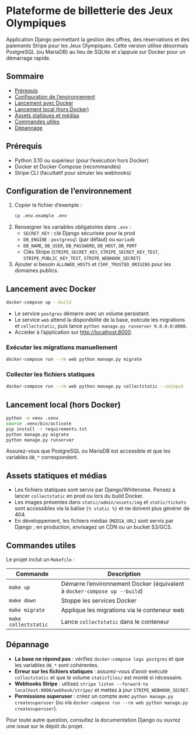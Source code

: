 # Plateforme de billetterie des Jeux Olympiques

Application Django permettant la gestion des offres, des réservations et des paiements Stripe pour les Jeux Olympiques. Cette version utilise désormais PostgreSQL (ou MariaDB) au lieu de SQLite et s’appuie sur Docker pour un démarrage rapide.

## Sommaire
- [Prérequis](#prérequis)
- [Configuration de l’environnement](#configuration-de-lenvironnement)
- [Lancement avec Docker](#lancement-avec-docker)
- [Lancement local (hors Docker)](#lancement-local-hors-docker)
- [Assets statiques et médias](#assets-statiques-et-médias)
- [Commandes utiles](#commandes-utiles)
- [Dépannage](#dépannage)

## Prérequis
- Python 3.10 ou supérieur (pour l’exécution hors Docker)
- Docker et Docker Compose (recommandés)
- Stripe CLI (facultatif pour simuler les webhooks)

## Configuration de l’environnement
1. Copier le fichier d’exemple :
   ```bash
   cp .env.example .env
   ```
2. Renseigner les variables obligatoires dans `.env` :
   - `SECRET_KEY` : clé Django sécurisée pour la prod
   - `DB_ENGINE` : `postgresql` (par défaut) ou `mariadb`
   - `DB_NAME`, `DB_USER`, `DB_PASSWORD`, `DB_HOST`, `DB_PORT`
   - Clés Stripe (`STRIPE_SECRET_KEY`, `STRIPE_SECRET_KEY_TEST`, `STRIPE_PUBLIC_KEY_TEST`, `STRIPE_WEBHOOK_SECRET`)
3. Ajouter si besoin `ALLOWED_HOSTS` et `CSRF_TRUSTED_ORIGINS` pour les domaines publics.

## Lancement avec Docker
```bash
docker-compose up --build
```
- Le service `postgres` démarre avec un volume persistant.
- Le service `web` attend la disponibilité de la base, exécute les migrations et `collectstatic`, puis lance `python manage.py runserver 0.0.0.0:8000`.
- Accéder à l’application sur [http://localhost:8000](http://localhost:8000).

### Exécuter les migrations manuellement
```bash
docker-compose run --rm web python manage.py migrate
```

### Collecter les fichiers statiques
```bash
docker-compose run --rm web python manage.py collectstatic --noinput
```

## Lancement local (hors Docker)
```bash
python -m venv .venv
source .venv/bin/activate
pip install -r requirements.txt
python manage.py migrate
python manage.py runserver
```
Assurez-vous que PostgreSQL ou MariaDB est accessible et que les variables `DB_*` correspondent.

## Assets statiques et médias
- Les fichiers statiques sont servis par Django/Whitenoise. Pensez à lancer `collectstatic` en prod ou lors du build Docker.
- Les images présentes dans `static/admin/assets/img` et `static/tickets` sont accessibles via la balise `{% static %}` et ne doivent plus générer de 404.
- En développement, les fichiers médias (`MEDIA_URL`) sont servis par Django ; en production, envisagez un CDN ou un bucket S3/GCS.

## Commandes utiles
Le projet inclut un `Makefile` :

| Commande | Description |
|----------|-------------|
| `make up` | Démarre l’environnement Docker (équivalent à `docker-compose up --build`) |
| `make down` | Stoppe les services Docker |
| `make migrate` | Applique les migrations via le conteneur web |
| `make collectstatic` | Lance `collectstatic` dans le conteneur |

## Dépannage
- **La base ne répond pas** : vérifiez `docker-compose logs postgres` et que les variables `DB_*` sont cohérentes.
- **Erreur sur les fichiers statiques** : assurez-vous d’avoir exécuté `collectstatic` et que le volume `staticfiles/` est monté si nécessaire.
- **Webhooks Stripe** : utilisez `stripe listen --forward-to localhost:8000/webhook/stripe/` et mettez à jour `STRIPE_WEBHOOK_SECRET`.
- **Permissions superuser** : créez un compte avec `python manage.py createsuperuser` (ou via `docker-compose run --rm web python manage.py createsuperuser`).

Pour toute autre question, consultez la documentation Django ou ouvrez une issue sur le dépôt du projet.
